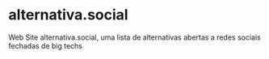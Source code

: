 # alternativa.social
Web Site alternativa.social, uma lista de alternativas abertas a redes sociais fechadas de big techs
